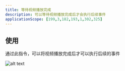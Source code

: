 ```yaml
---
title: 等待视频播放完成
description: 可以等待视频播放完成后才会执行后续事件
applicationScope: [199,3,182,193,1,302,325]
---
```


## 使用

通过此指令，可以将视频播放完成后才可以执行后续的事件

![alt text](https://cdn.gcw.wiki/gcw/image/zh_hans/commands/images/waitvideoplaycomplete/image.png)
